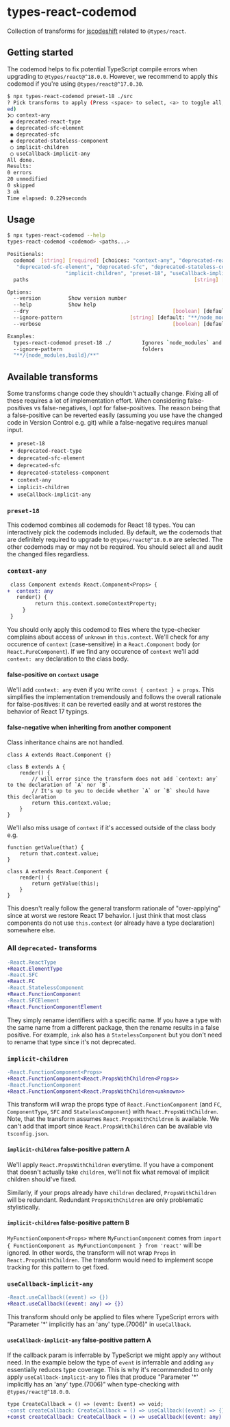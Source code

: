 # types-react-codemod

Collection of transforms for [jscodeshift](https://github.com/facebook/jscodeshift) related to `@types/react`.

## Getting started

The codemod helps to fix potential TypeScript compile errors when upgrading to `@types/react@^18.0.0`.
However, we recommend to apply this codemod if you're using `@types/react@^17.0.30`.

```bash
$ npx types-react-codemod preset-18 ./src
? Pick transforms to apply (Press <space> to select, <a> to toggle all, <i> to invert selection, and <enter> to proce
ed)
❯◯ context-any
 ◉ deprecated-react-type
 ◉ deprecated-sfc-element
 ◉ deprecated-sfc
 ◉ deprecated-stateless-component
 ◯ implicit-children
 ◯ useCallback-implicit-any
All done.
Results:
0 errors
20 unmodified
0 skipped
3 ok
Time elapsed: 0.229seconds
```

## Usage

```bash
$ npx types-react-codemod --help
types-react-codemod <codemod> <paths...>

Positionals:
  codemod  [string] [required] [choices: "context-any", "deprecated-react-type",
   "deprecated-sfc-element", "deprecated-sfc", "deprecated-stateless-component",
                   "implicit-children", "preset-18", "useCallback-implicit-any"]
  paths                                                      [string] [required]

Options:
  --version         Show version number                                [boolean]
  --help            Show help                                          [boolean]
  --dry                                               [boolean] [default: false]
  --ignore-pattern                      [string] [default: "**/node_modules/**"]
  --verbose                                           [boolean] [default: false]

Examples:
  types-react-codemod preset-18 ./          Ignores `node_modules` and `build`
  --ignore-pattern                          folders
  "**/{node_modules,build}/**"
```

## Available transforms

Some transforms change code they shouldn't actually change.
Fixing all of these requires a lot of implementation effort.
When considering false-positives vs false-negatives, I opt for false-positives.
The reason being that a false-positive can be reverted easily (assuming you use have the changed code in Version Control e.g. git) while a false-negative requires manual input.

- `preset-18`
- `deprecated-react-type`
- `deprecated-sfc-element`
- `deprecated-sfc`
- `deprecated-stateless-component`
- `context-any`
- `implicit-children`
- `useCallback-implicit-any`

### `preset-18`

This codemod combines all codemods for React 18 types.
You can interactively pick the codemods included.
By default, we the codemods that are definitely required to upgrade to `@types/react@^18.0.0` are selected.
The other codemods may or may not be required.
You should select all and audit the changed files regardless.

### `context-any`

```diff
 class Component extends React.Component<Props> {
+  context: any
   render() {
		 return this.context.someContextProperty;
	 }
 }
```

You should only apply this codemod to files where the type-checker complains about access of `unknown` in `this.context`.
We'll check for any occurence of `context` (case-sensitive) in a `React.Component` body (or `React.PureComponent`).
If we find any occurence of `context` we'll add `context: any` declaration to the class body.

#### false-positive on `context` usage

We'll add `context: any` even if you write `const { context } = props`.
This simplifies the implementation tremendously and follows the overall rationale for false-positives: it can be reverted easily and at worst restores the behavior of React 17 typings.

#### false-negative when inheriting from another component

Class inheritance chains are not handled.

```tsx
class A extends React.Component {}

class B extends A {
	render() {
		// will error since the transform does not add `context: any` to the declaration of `A` nor `B`.
		// It's up to you to decide whether `A` or `B` should have this declaration
		return this.context.value;
	}
}
```

We'll also miss usage of `context` if it's accessed outside of the class body e.g.

```tsx
function getValue(that) {
	return that.context.value;
}

class A extends React.Component {
	render() {
		return getValue(this);
	}
}
```

This doesn't really follow the general transform rationale of "over-applying" since at worst we restore React 17 behavior.
I just think that most class components do not use `this.context` (or already have a type declaration) somewhere else.

### All `deprecated-` transforms

```diff
-React.ReactType
+React.ElementType
-React.SFC
+React.FC
-React.StatelessComponent
+React.FunctionComponent
-React.SFCElement
+React.FunctionComponentElement
```

They simply rename identifiers with a specific name.
If you have a type with the same name from a different package, then the rename results in a false positive.
For example, `ink` also has a `StatelessComponent` but you don't need to rename that type since it's not deprecated.

### `implicit-children`

```diff
-React.FunctionComponent<Props>
+React.FunctionComponent<React.PropsWithChildren<Props>>
-React.FunctionComponent
+React.FunctionComponent<React.PropsWithChildren<unknown>>
```

This transform will wrap the props type of `React.FunctionComponent` (and `FC`, `ComponentType`, `SFC` and `StatelessComponent`) with `React.PropsWithChildren`.
Note, that the transform assumes `React.PropsWithChildren` is available.
We can't add that import since `React.PropsWithChildren` can be available via `tsconfig.json`.

#### `implicit-children` false-positive pattern A

We'll apply `React.PropsWithChildren` everytime.
If you have a component that doesn't actually take `children`, we'll not fix what removal of implicit children should've fixed.

Similarly, if your props already have `children` declared, `PropsWithChildren` will be redundant.
Redundant `PropsWithChildren` are only problematic stylistically.

#### `implicit-children` false-positive pattern B

`MyFunctionComponent<Props>` where `MyFunctionComponent` comes from `import { FunctionComponent as MyFunctionComponent } from 'react'` will be ignored.
In other words, the transform will not wrap `Props` in `React.PropsWithChildren`.
The transform would need to implement scope tracking for this pattern to get fixed.

### `useCallback-implicit-any`

```diff
-React.useCallback((event) => {})
+React.useCallback((event: any) => {})
```

This transform should only be applied to files where TypeScript errors with "Parameter '\*' implicitly has an 'any' type.(7006)" in `useCallback`.

#### `useCallback-implicit-any` false-positive pattern A

If the callback param is inferrable by TypeScript we might apply `any` without need.
In the example below the type of `event` is inferrable and adding `any` essentially reduces type coverage.
This is why it's recommended to only apply `useCallback-implicit-any` to files that produce "Parameter '\*' implicitly has an 'any' type.(7006)" when type-checking with `@types/react@^18.0.0`.

```diff
type CreateCallback = () => (event: Event) => void;
-const createCallback: CreateCallback = () => useCallback((event) => {}, [])
+const createCallback: CreateCallback = () => useCallback((event: any) => {}, [])
```
